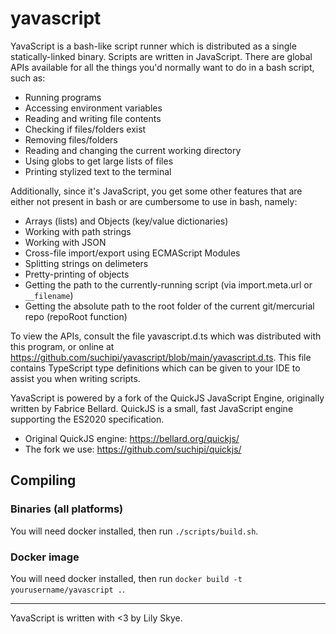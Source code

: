 # yavascript

YavaScript is a bash-like script runner which is distributed as a single
statically-linked binary. Scripts are written in JavaScript. There are global
APIs available for all the things you'd normally want to do in a bash script,
such as:

- Running programs
- Accessing environment variables
- Reading and writing file contents
- Checking if files/folders exist
- Removing files/folders
- Reading and changing the current working directory
- Using globs to get large lists of files
- Printing stylized text to the terminal

Additionally, since it's JavaScript, you get some other features that are
either not present in bash or are cumbersome to use in bash, namely:

- Arrays (lists) and Objects (key/value dictionaries)
- Working with path strings
- Working with JSON
- Cross-file import/export using ECMAScript Modules
- Splitting strings on delimeters
- Pretty-printing of objects
- Getting the path to the currently-running script (via import.meta.url or `__filename`)
- Getting the absolute path to the root folder of the current git/mercurial repo (repoRoot function)

To view the APIs, consult the file yavascript.d.ts which was distributed with
this program, or online at https://github.com/suchipi/yavascript/blob/main/yavascript.d.ts.
This file contains TypeScript type definitions which can be given to your IDE
to assist you when writing scripts.

YavaScript is powered by a fork of the QuickJS JavaScript Engine, originally
written by Fabrice Bellard. QuickJS is a small, fast JavaScript engine
supporting the ES2020 specification.

- Original QuickJS engine: https://bellard.org/quickjs/
- The fork we use: https://github.com/suchipi/quickjs/

## Compiling

### Binaries (all platforms)

You will need docker installed, then run `./scripts/build.sh`.

### Docker image

You will need docker installed, then run `docker build -t yourusername/yavascript .`.

---

YavaScript is written with <3 by Lily Skye.
